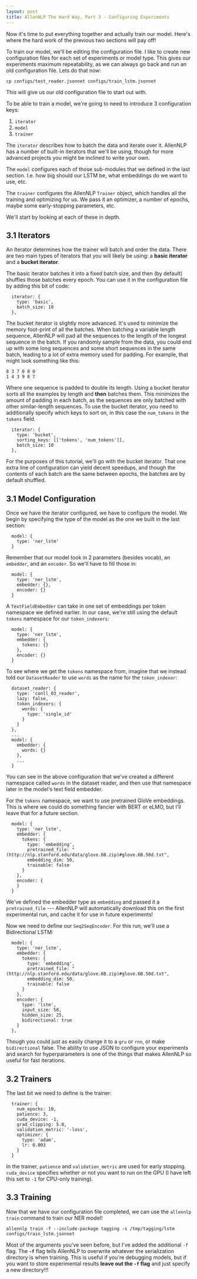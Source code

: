```yaml
---
layout: post
title: AllenNLP The Hard Way, Part 3 - Configuring Experiments
---
```


Now it's time to put everything together and actually train our model.
Here's where the hard work of the previous two sections will pay off!

To train our model, we'll be editing the configuration file.
I like to create new configuration files for each set of experiments or model type.
This gives our experiments maximum repeatability, as we can always go back and run an old configuration file.
Lets do that now:

```
cp configs/test_reader.jsonnet configs/train_lstm.jsonnet
```

This will give us our old configuration file to start out with.

To be able to train a model, we're going to need to introduce 3 configuration keys:

1. `iterator`
2. `model`
3. `trainer`

The `iterator` describes how to batch the data and iterate over it.
AllenNLP has a number of built-in iterators that we'll be using, though for more advanced projects you might be inclined to write your own.

The `model` configures each of those sub-modules that we defined in the last section.
I.e. how big should our LSTM be, what embeddings do we want to use, etc.

The `trainer` configures the AllenNLP `Trainer` object, which handles all the training and optimizing for us.
We pass it an optimizer, a number of epochs, maybe some early-stopping parameters, etc.

We'll start by looking at each of these in depth.

## 3.1 Iterators

An Iterator determines how the trainer will batch and order the data.
There are two main types of iterators that you will likely be using: a **basic iterator** and a **bucket iterator**.

The basic iterator batches it into a fixed batch size, and then (by default) shuffles those batches every epoch.
You can use it in the configuration file by adding this bit of code:

```
  iterator: {
    type: 'basic',
    batch_size: 10
  },
```

The bucket iterator is slightly more advanced. It's used to minimize the memory foot-print of all the batches.
When batching a variable length sequence, AllenNLP will pad all the sequences to the length of the longest sequence in the batch.
If you randomly sample from the data, you could end up with some long sequences and some short sequences in the same batch, leading to a lot of extra memory used for padding.
For example, that might look something like this:

```
8 3 7 0 0 0
1 4 3 9 8 7
```

Where one sequence is padded to double its length.
Using a bucket iterator sorts all the examples by length and **then** batches them.
This minimizes the amount of padding in each batch, as the sequences are only batched with other similar-length sequences.
To use the bucket iterator, you need to additionally specify which keys to sort on, in this case the `num_tokens` in the `tokens` field.

```
  iterator: {
    type: 'bucket',
    sorting_keys: [['tokens', 'num_tokens']],
    batch_size: 10
  },
```

For the purposes of this tutorial, we'll go with the bucket iterator.
That one extra line of configuration can yield decent speedups, and though the contents of each batch are the same between epochs, the batches are by default shuffled.

## 3.1 Model Configuration

Once we have the iterator configured, we have to configure the model.
We begin by specifying the type of the model as the one we built in the last section:

```
  model: {
    type: 'ner_lstm'
  }
```

Remember that our model took in 2 parameters (besides vocab), an `embedder`, and an `encoder`.
So we'll have to fill those in:

```
  model: {
    type: 'ner_lstm',
    embedder: {},
    encoder: {}
  }
```

A `TextFieldEmbedder` can take in one set of embeddings per token namespace we defined earlier.
In our case, we're still using the default `tokens` namespace for our `token_indexers`:

```
  model: {
    type: 'ner_lstm',
    embedder: {
      tokens: {}
    },
    encoder: {}
  }
```

To see where we get the `tokens` namespace from, imagine that we instead told our `DatasetReader` to use `words` as the name for the `token_indexer`:

```
  dataset_reader: {
    type: 'conll_03_reader',
    lazy: false,
    token_indexers: {
      words: {
        type: 'single_id'
      }
    }
  },
  ...
  model: {
    embedder: {
      words: {}
    },
    ...
  }
```

You can see in the above configuration that we've created a different namespace called `words` in the dataset reader, and then use that namespace later in the model's text field embedder.

For the `tokens` namespace, we want to use pretrained GloVe embeddings.
This is where we could do something fancier with BERT or eLMO, but I'll leave that for a future section.

```
  model: {
    type: 'ner_lstm',
    embedder: {
      tokens: {
        type: 'embedding',
        pretrained_file: "(http://nlp.stanford.edu/data/glove.6B.zip)#glove.6B.50d.txt",
        embedding_dim: 50,
        trainable: false
      }
    },
    encoder: {
    }
  }
```

We've defined the embedder type as `embedding` and passed it a `pretrained_file` --- AllenNLP will automatically download this on the first experimental run, and cache it for use in future experiments!

Now we need to define our `Seq2SeqEncoder`.
For this run, we'll use a Bidirectional LSTM:

```
  model: {
    type: 'ner_lstm',
    embedder: {
      tokens: {
        type: 'embedding',
        pretrained_file: "(http://nlp.stanford.edu/data/glove.6B.zip)#glove.6B.50d.txt",
        embedding_dim: 50,
        trainable: false
      }
    },
    encoder: {
      type: 'lstm',
      input_size: 50,
      hidden_size: 25,
      bidirectional: true
    }
  },
```

Though you could just as easily change it to a `gru` or `rnn`, or make `bidirectional` false.
The ability to use JSON to configure your experiments and search for hyperparameters is one of the things that makes AllenNLP so useful for fast iterations.

## 3.2 Trainers

The last bit we need to define is the trainer:

```
  trainer: {
    num_epochs: 10,
    patience: 3,
    cuda_device: -1,
    grad_clipping: 5.0,
    validation_metric: '-loss',
    optimizer: {
      type: 'adam',
      lr: 0.003
    }
  }
```

In the trainer, `patience` and `validation_metric` are used for early stopping.
`cuda_device` specifies whether or not you want to run on the GPU (I have left this set to `-1` for CPU-only training).

## 3.3 Training

Now that we have our configuration file completed, we can use the `allennlp train` command to train our NER model!

```
allennlp train -f --include-package tagging -s /tmp/tagging/lstm configs/train_lstm.jsonnet
```

Most of the arguments you've seen before, but I've added the additional `-f` flag.
The **`-f`** flag tells AllenNLP to overwrite whatever the serialization directory is when training.
This is useful if you're debugging models, but if you want to store experimental results **leave out the `-f` flag** and just specify a new directory!!!
